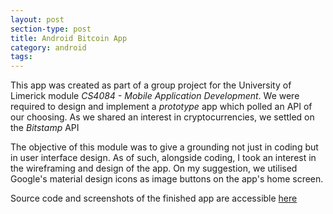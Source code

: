 ```yaml
---
layout: post
section-type: post
title: Android Bitcoin App
category: android
tags: 
---
```


This app was created as part of a group project for the University of Limerick module *CS4084 - Mobile Application Development*. We were required to design and implement a *prototype* app which polled an API of our choosing. As we shared an interest in cryptocurrencies, we settled on the *Bitstamp* API 

The objective of this module was to give a grounding not just in coding but in user interface design.
As of such, alongside coding, I took an interest in the wireframing and design of the app. On my suggestion, we 
utilised Google's material design icons as image buttons on the app's home screen.

Source code and screenshots of the finished app are accessible [here](https://github.com/oisinBates/CS4056BitcoinApp)
